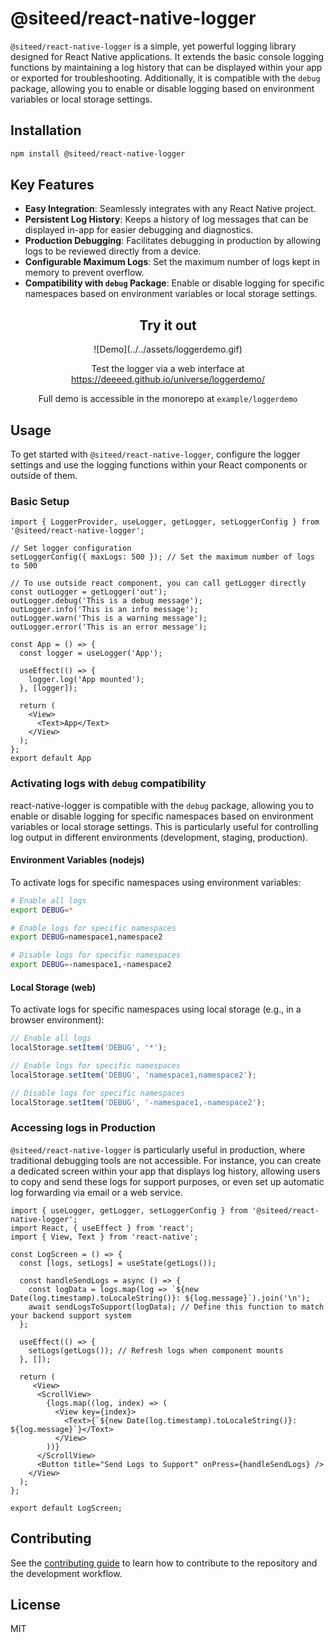 # @siteed/react-native-logger

`@siteed/react-native-logger` is a simple, yet powerful logging library designed for React Native applications. It extends the basic console logging functions by maintaining a log history that can be displayed within your app or exported for troubleshooting. Additionally, it is compatible with the `debug` package, allowing you to enable or disable logging based on environment variables or local storage settings.


## Installation

```sh
npm install @siteed/react-native-logger
```

## Key Features

- **Easy Integration**: Seamlessly integrates with any React Native project.
- **Persistent Log History**: Keeps a history of log messages that can be displayed in-app for easier debugging and diagnostics.
- **Production Debugging**: Facilitates debugging in production by allowing logs to be reviewed directly from a device.
- **Configurable Maximum Logs**: Set the maximum number of logs kept in memory to prevent overflow.
- **Compatibility with `debug` Package**: Enable or disable logging for specific namespaces based on environment variables or local storage settings.

<div align="center">
  <h2>Try it out</h2>
  ![Demo](../../assets/loggerdemo.gif)
  <p>Test the logger via a web interface at <a href="https://deeeed.github.io/universe/loggerdemo/">https://deeeed.github.io/universe/loggerdemo/</a></p>
  <p>Full demo is accessible in the monorepo at <code>example/loggerdemo</code></p>
</div>


## Usage

To get started with `@siteed/react-native-logger`, configure the logger settings and use the logging functions within your React components or outside of them.

### Basic Setup

```tsx
import { LoggerProvider, useLogger, getLogger, setLoggerConfig } from '@siteed/react-native-logger';

// Set logger configuration
setLoggerConfig({ maxLogs: 500 }); // Set the maximum number of logs to 500

// To use outside react component, you can call getLogger directly
const outLogger = getLogger('out');
outLogger.debug('This is a debug message');
outLogger.info('This is an info message');
outLogger.warn('This is a warning message');
outLogger.error('This is an error message');

const App = () => {
  const logger = useLogger('App');

  useEffect(() => {
    logger.log('App mounted');
  }, [logger]);

  return (
    <View>
      <Text>App</Text>
    </View>
  );
};
export default App
```

### Activating logs with `debug` compatibility

react-native-logger is compatible with the `debug` package, allowing you to enable or disable logging for specific namespaces based on environment variables or local storage settings. This is particularly useful for controlling log output in different environments (development, staging, production).

#### Environment Variables (nodejs)

To activate logs for specific namespaces using environment variables:

```sh
# Enable all logs
export DEBUG=*

# Enable logs for specific namespaces
export DEBUG=namespace1,namespace2

# Disable logs for specific namespaces
export DEBUG=-namespace1,-namespace2
```

#### Local Storage (web)

To activate logs for specific namespaces using local storage (e.g., in a browser environment):

```js
// Enable all logs
localStorage.setItem('DEBUG', '*');

// Enable logs for specific namespaces
localStorage.setItem('DEBUG', 'namespace1,namespace2');

// Disable logs for specific namespaces
localStorage.setItem('DEBUG', '-namespace1,-namespace2');
```

### Accessing logs in Production

`@siteed/react-native-logger` is particularly useful in production, where traditional debugging tools are not accessible. For instance, you can create a dedicated screen within your app that displays log history, allowing users to copy and send these logs for support purposes, or even set up automatic log forwarding via email or a web service.

```tsx
import { useLogger, getLogger, setLoggerConfig } from '@siteed/react-native-logger';
import React, { useEffect } from 'react';
import { View, Text } from 'react-native';

const LogScreen = () => {
  const [logs, setLogs] = useState(getLogs());

  const handleSendLogs = async () => {
    const logData = logs.map(log => `${new Date(log.timestamp).toLocaleString()}: ${log.message}`).join('\n');
    await sendLogsToSupport(logData); // Define this function to match your backend support system
  };

  useEffect(() => {
    setLogs(getLogs()); // Refresh logs when component mounts
  }, []);

  return (
     <View>
      <ScrollView>
        {logs.map((log, index) => (
          <View key={index}>
            <Text>{`${new Date(log.timestamp).toLocaleString()}: ${log.message}`}</Text>
          </View>
        ))}
      </ScrollView>
      <Button title="Send Logs to Support" onPress={handleSendLogs} />
    </View>
  );
};

export default LogScreen;
```

## Contributing

See the [contributing guide](CONTRIBUTING.md) to learn how to contribute to the repository and the development workflow.


## License

MIT
